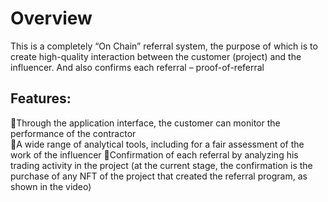 # Overview

This is a completely “On Chain” referral system, the purpose of which is to create high-quality interaction between the customer (project) and the influencer. And also confirms each referral – proof-of-referral

## Features:

🔸Through the application interface, the customer can monitor the performance of the contractor\
🔸A wide range of analytical tools, including for a fair assessment of the work of the influencer 🔸Confirmation of each referral by analyzing his trading activity in the project (at the current stage, the confirmation is the purchase of any NFT of the project that created the referral program, as shown in the video)
